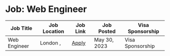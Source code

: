 # Job: Web Engineer

| Job Title | Job Location | Job Link | Job Posted | Visa Sponsorship |
| --- | --- | --- | --- | --- |
| Web Engineer | London , | [Apply](https://boards.greenhouse.io/monzo/jobs/5079994) | May 30, 2023 | Visa Sponsorship |
